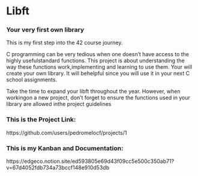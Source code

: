 # Libft
<h3> Your very first own library </h3>

This is my first step into the 42 course journey.

C programming can be very tedious when one doesn’t have access to the highly usefulstandard functions. This project is about understanding the way these functions work,implementing and learning to use them. 
Your will create your own library. It will behelpful since you will use it in your next C school assignments.

Take the time to expand your libft throughout the year. However, when workingon a new project, don’t forget to ensure the functions used in your library are allowed inthe project guidelines

<h3> This is the Project Link: </h3> 
https://github.com/users/pedromelocf/projects/1

<h3>This is my Kanban and Documentation: </h3>
https://edgeco.notion.site/ed593805e69d43f09cc5e500c350ab71?v=67d4052fdb734a73bccf148e910d53db
